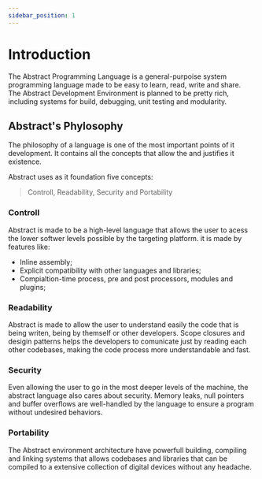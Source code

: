 ```yaml
---
sidebar_position: 1
---
```


# Introduction

The Abstract Programming Language is a general-purpoise system programming language
made to be easy to learn, read, write and share. \
The Abstract Development Environment is planned to be  pretty rich, including systems
for build, debugging, unit testing and modularity.

## Abstract's Phylosophy

The philosophy of a language is one of the most important points of it development.
It contains all the concepts that allow the and justifies it existence.

Abstract uses as it foundation five concepts:
> Controll, Readability, Security and Portability

### Controll

Abstract is made to be a high-level language that allows the user to acess the
lower softwer levels possible by the targeting platform. it is made by features like:

- Inline assembly;
- Explicit compatibility with other languages and libraries;
- Compialtion-time process, pre and post processors, modules and plugins;

### Readability

Abstract is made to allow the user to understand easily the code that is being
writen, being by themself or other developers.
Scope closures and desigin patterns helps the developers to comunicate just by
reading each other codebases, making the code process more understandable and
fast.

### Security

Even allowing the user to go in the most deeper levels of the machine, the abstract
language also cares about security. Memory leaks, null pointers and buffer overflows
are well-handled by the language to ensure a program without undesired behaviors.

### Portability

The Abstract environment architecture have powerfull building, compiling and linking
systems that allows codebases and libraries that can be compiled to a extensive collection
of digital devices without any headache.

